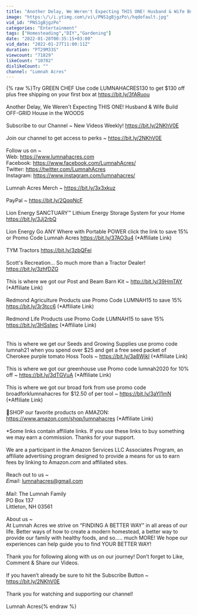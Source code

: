 ```yaml
---
title: "Another Delay, We Weren't Expecting THIS ONE! Husband & Wife Build OFF-GRID House in the WOODS"
image: "https:\/\/i.ytimg.com\/vi\/PNS1gBjgzPo\/hqdefault.jpg"
vid_id: "PNS1gBjgzPo"
categories: "Entertainment"
tags: ["Homesteading","DIY","Gardening"]
date: "2022-01-28T00:35:15+03:00"
vid_date: "2022-01-27T11:00:11Z"
duration: "PT29M33S"
viewcount: "71829"
likeCount: "10702"
dislikeCount: ""
channel: "Lumnah Acres"
---
```

{% raw %}Try GREEN CHEF Use code LUMNAHACRES130 to get $130 off plus free shipping on your first box at <a rel="nofollow" target="blank" href="https://bit.ly/3fARuou">https://bit.ly/3fARuou</a><br /><br />Another Delay, We Weren't Expecting THIS ONE! Husband &amp; Wife Build OFF-GRID House in the WOODS <br /><br />Subscribe to our Channel ~ New Videos Weekly! <a rel="nofollow" target="blank" href="https://bit.ly/2NKhV0E">https://bit.ly/2NKhV0E</a><br /><br />Join our channel to get access to perks ~ <a rel="nofollow" target="blank" href="https://bit.ly/2NKhV0E">https://bit.ly/2NKhV0E</a> <br /><br />Follow us on ~<br />Web:  <a rel="nofollow" target="blank" href="https://www.lumnahacres.com">https://www.lumnahacres.com</a><br />Facebook: <a rel="nofollow" target="blank" href="https://www.facebook.com/LumnahAcres/">https://www.facebook.com/LumnahAcres/</a> <br />Twitter:  <a rel="nofollow" target="blank" href="https://twitter.com/LumnahAcres">https://twitter.com/LumnahAcres</a> ​<br />Instagram: <a rel="nofollow" target="blank" href="https://www.instagram.com/lumnahacres/">https://www.instagram.com/lumnahacres/</a><br /><br />Lumnah Acres Merch ~ <a rel="nofollow" target="blank" href="https://bit.ly/3x3xkuz">https://bit.ly/3x3xkuz</a><br /><br />PayPal ~ <a rel="nofollow" target="blank" href="https://bit.ly/2QqqNcF">https://bit.ly/2QqqNcF</a> <br /><br />Lion Energy SANCTUARY™ Lithium Energy Storage System for your Home <a rel="nofollow" target="blank" href="https://bit.ly/3Jj2rbQ">https://bit.ly/3Jj2rbQ</a> <br /><br />Lion Energy Go ANY Where with Portable POWER click the link to save 15% or Promo Code Lumnah Acres <a rel="nofollow" target="blank" href="https://bit.ly/37AO3u4">https://bit.ly/37AO3u4</a> (*Affiliate Link)<br /><br />TYM Tractors <a rel="nofollow" target="blank" href="https://bit.ly/3zbQFei">https://bit.ly/3zbQFei</a><br /><br />Scott's Recreation… So much more than a Tractor Dealer! <a rel="nofollow" target="blank" href="https://bit.ly/3zhfDZG">https://bit.ly/3zhfDZG</a><br /><br />This is where we got our Post and Beam Barn Kit ~ <a rel="nofollow" target="blank" href="http://bit.ly/39HmTAY​">http://bit.ly/39HmTAY​</a> (*Affiliate Link)<br /><br />Redmond Agriculture Products use Promo Code LUMNAH15 to save 15% <a rel="nofollow" target="blank" href="https://bit.ly/3r3tcc6">https://bit.ly/3r3tcc6</a> (*Affiliate Link) <br /><br />Redmond Life Products use Promo Code LUMNAH15 to save 15% <a rel="nofollow" target="blank" href="https://bit.ly/3HSsIwc">https://bit.ly/3HSsIwc</a> (*Affiliate Link)<br /><br /><br />This is where we get our Seeds and Growing Supplies use promo code lumnah21 when you spend over $25 and get a free seed packet of Cherokee purple tomato Hoss Tools ~ <a rel="nofollow" target="blank" href="https://bit.ly/3a8Wjkl">https://bit.ly/3a8Wjkl</a>  (*Affiliate Link)<br /><br />This is where we got our greenhouse use Promo code lumnah2020 for 10% off ~ <a rel="nofollow" target="blank" href="https://bit.ly/3dTGVuA​">https://bit.ly/3dTGVuA​</a> (*Affiliate Link)<br /><br />This is where we got our broad fork from use promo code broadforklumnahacres for $12.50 of per tool ~ <a rel="nofollow" target="blank" href="https://bit.ly/3aYI1mN​">https://bit.ly/3aYI1mN​</a> (*Affiliate Link)<br /><br />🛒SHOP our favorite products on AMAZON: <br /><a rel="nofollow" target="blank" href="https://www.amazon.com/shop/lumnahacres">https://www.amazon.com/shop/lumnahacres</a>   (*Affiliate Link)<br /><br />*Some links contain affiliate links.  If you use these links to buy something we may earn a commission. Thanks for your support.<br /><br />We are a participant in the Amazon Services LLC Associates Program, an affiliate advertising program designed to provide a means for us to earn fees by linking to Amazon.com and affiliated sites.  <br /><br />Reach out to us ~<br />𝐸𝑚𝑎𝑖𝑙:  lumnahacres@gmail.com<br /><br />𝑀𝑎𝑖𝑙:  The Lumnah Family <br />             PO Box 137<br />             Littleton, NH 03561<br /><br />About us ~<br />At Lumnah Acres we strive on “FINDING A BETTER WAY” in all areas of our life. Better ways of how to create a modern homestead, a better way to provide our family with healthy foods, and so….. much MORE! We hope our experiences can help guide you to find YOUR BETTER WAY! <br />​<br />Thank you for following along with us on our journey! Don’t forget to Like, Comment &amp; Share our Videos.  <br /><br />If you haven’t already be sure to hit the Subscribe Button ~ <a rel="nofollow" target="blank" href="https://bit.ly/2NKhV0E">https://bit.ly/2NKhV0E</a> <br /><br />Thank you for watching and supporting our channel!<br /><br />Lumnah Acres{% endraw %}
